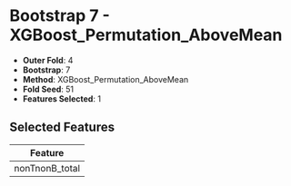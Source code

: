 # Bootstrap 7 - XGBoost_Permutation_AboveMean

- **Outer Fold**: 4
- **Bootstrap**: 7
- **Method**: XGBoost_Permutation_AboveMean
- **Fold Seed**: 51
- **Features Selected**: 1

## Selected Features

| Feature |
|---------|
| nonTnonB_total |
